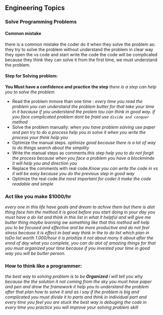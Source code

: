 ## Engineering Topics
### Solve Programming Problems
#### Common mistake 
there is a common mistake the coder do it when they solve the problem as: they try to solve the problem without understand the problem  in clear way they open the vs code and start write the code the code will be complicated because they think they can solve it from the first time, we must understand the problem.
#### Step for Solving problem:
**You Must have a confidence and practice the step**
*there is a step can help you to solve the problem*
* Read the problem mmore than one time : *every time you read the problem you can understand the problem butter for that take your time in it because if you understand the prolem tou can think in good way. if you face complicated problem dont be fraid use `divide and conquer` method*
* Solve the problem manually: *when you have problem solving use paper and pen try to do a process help you in solve it when you write the process your think help you*
* Optimize the manual steps. *optimize good because there is a lot of way to do things search about the simpility*
* Write the manual steps as comments.*this step help you to do not forgit the process because when you face a problem you have a blockminde it will help you and direction you*
* Replace the comments with real code.*Know you can write the code in vs it will be easy because you do the previous step in good way*
* Optimize the real code.*the most important for coder it make the code readable and simple*
### Act like you make $1000/hr
*every one in this life have goals and dream to achive them but there is alot thing face him the method it is good before you start doing in your day you must have a do list and think in this list in what it helpful and will give me butter thing maybe learning ow something like that this method will help you to be focused and effective and be more productive and do not feel stress because it is effect in bad way think in the to do list which plan in toDo list worth 1.000/hour it is prioitize it not about mony it about after the ennd of day what you complete, you can do alot of amazing things for that you must organized your time because if you invested your time in good way you will be butter person.*

### How to think like a programmer:

*the best way to solving problem is to be **Organized** i will tell you why because the the solution it not coming from the sky you must have paper and pen and drow the framework it help you to understand the problem after that plan how to solve it and as i say if the problem is big and complicated you must divide it to parts and think in individual part and every time you feel you are stuck the best way is debuging the code in every time you practice you will improve your solving problem skill*

  

